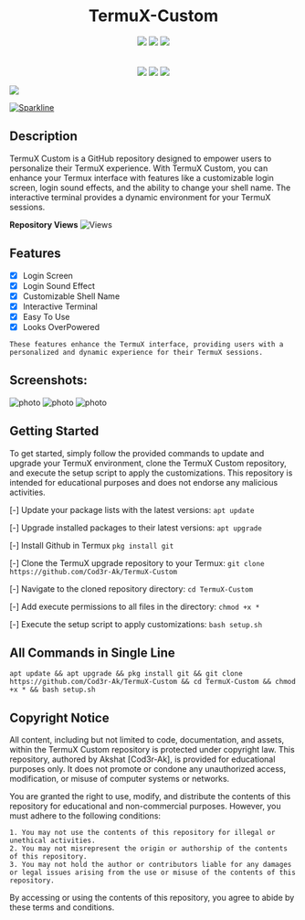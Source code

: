 <h1 align="center">TermuX-Custom</h1>

<p align="center"> 
  <img src="https://img.shields.io/github/stars/Cod3r-Ak/TermuX-Custom?style=for-the-badge&color=orange">
  <img src="https://img.shields.io/github/forks/Cod3r-Ak/TermuX-Custom?color=cyan&style=for-the-badge&color=purple">
  <img src="https://img.shields.io/github/license/Cod3r-Ak/TermuX-Custom?style=for-the-badge&color=blue"><br>
<br>
<br>
  <img src="https://img.shields.io/badge/Author-Akshat-purple?style=flat-square">
  <img src="https://img.shields.io/badge/Open%20Source-Yes-cyan?style=flat-square">
  <img src="https://img.shields.io/badge/Written%20In-Python-blue?style=flat-square">
</p>

[![](https://img.shields.io/badge/TermuX-Custom-v1.1-crimson)](#)

[![Sparkline](https://stars.medv.io/Cod3r-Ak/TermuX-Custom.svg)](https://stars.medv.io/Cod3r-Ak/TermuX-Custom)

## Description
TermuX Custom is a GitHub repository designed to empower users to personalize their TermuX experience. With TermuX Custom, you can enhance your Termux interface with features like a customizable login screen, login sound effects, and the ability to change your shell name. The interactive terminal provides a dynamic environment for your TermuX sessions.

**Repository Views** ![Views](https://profile-counter.glitch.me/TermuX-Custom/count.svg) 

## Features
- [x] Login Screen
- [x] Login Sound Effect
- [x] Customizable Shell Name
- [x] Interactive Terminal
- [X] Easy To Use
- [X] Looks OverPowered
```
These features enhance the TermuX interface, providing users with a personalized and dynamic experience for their TermuX sessions.
```
## Screenshots:
![photo](https://raw.githubusercontent.com/Cyb3r-Ak/TermuX-Custom/main/.img/IMG_20240306_233924.jpg)
![photo](https://raw.githubusercontent.com/Cyb3r-Ak/TermuX-Custom/main/.img/IMG_20240306_233903.jpg)
![photo](https://raw.githubusercontent.com/Cyb3r-Ak/TermuX-Custom/main/.img/IMG_20240306_233834.jpg)

## Getting Started
To get started, simply follow the provided commands to update and upgrade your TermuX environment, clone the TermuX Custom repository, and execute the setup script to apply the customizations. This repository is intended for educational purposes and does not endorse any malicious activities.

[-] Update your package lists with the latest versions:
    ```
    apt update
    ```

[-] Upgrade installed packages to their latest versions:
    ```
    apt upgrade
    ```

[-] Install Github in Termux
    ```
    pkg install git
    ```
    
[-] Clone the TermuX upgrade repository to your Termux:
    ```
    git clone https://github.com/Cod3r-Ak/TermuX-Custom
    ```

[-] Navigate to the cloned repository directory:
    ```
    cd TermuX-Custom
    ```

[-] Add execute permissions to all files in the directory:
    ```
    chmod +x *
    ```

[-] Execute the setup script to apply customizations:
    ```
    bash setup.sh
    ```

## All Commands in Single Line
```
apt update && apt upgrade && pkg install git && git clone https://github.com/Cod3r-Ak/TermuX-Custom && cd TermuX-Custom && chmod +x * && bash setup.sh 
```
## Copyright Notice

All content, including but not limited to code, documentation, and assets, within the TermuX Custom repository is protected under copyright law. This repository, authored by Akshat [Cod3r-Ak], is provided for educational purposes only. It does not promote or condone any unauthorized access, modification, or misuse of computer systems or networks.

You are granted the right to use, modify, and distribute the contents of this repository for educational and non-commercial purposes. However, you must adhere to the following conditions:
```
1. You may not use the contents of this repository for illegal or unethical activities.
2. You may not misrepresent the origin or authorship of the contents of this repository.
3. You may not hold the author or contributors liable for any damages or legal issues arising from the use or misuse of the contents of this repository.
```
By accessing or using the contents of this repository, you agree to abide by these terms and conditions.
